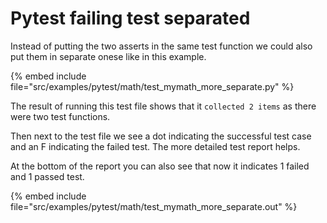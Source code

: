 # Pytest failing test separated

Instead of putting the two asserts in the same test function we could also put them in separate onese like in this example.

{% embed include file="src/examples/pytest/math/test_mymath_more_separate.py" %}

The result of running this test file shows that it `collected 2 items` as there were two test functions.

Then next to the test file we see a dot indicating the successful test case and an F indicating the failed test. The more detailed test report helps.

At the bottom of the report you can also see that now it indicates 1 failed and 1 passed test.

{% embed include file="src/examples/pytest/math/test_mymath_more_separate.out" %}


